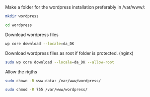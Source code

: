 Make a folder for the wordpress installation preferably in /var/www/:
```sh
mkdir wordpress

cd wordpress
```

Download wordpress files
```sh
wp core download --locale=da_DK
```

Download wordpress files as root if folder is protected. (nginx)
```sh
sudo wp core download --locale=da_DK --allow-root
```

Allow the rigths
```sh
sudo chown -R www-data: /var/www/wordpress/
```
```sh
sudo chmod -R 755 /var/www/wordpress/
```